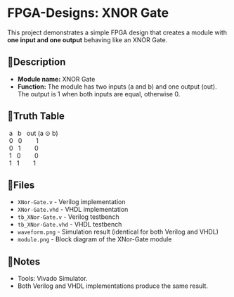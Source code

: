 # FPGA-Designs: XNOR Gate
This project demonstrates a simple FPGA design that creates a module with **one input and one output** behaving like an XNOR Gate.

## 📌Description
- **Module name:**  XNOR Gate
- **Function:**     The module has two inputs (a and b) and one output (out). The output is 1 when both inputs are equal, otherwise 0.

## 🧮Truth Table
&nbsp;a&nbsp;&nbsp;&nbsp;b&nbsp;&nbsp;&nbsp;out (a ⊙ b)  
&nbsp;0&nbsp;&nbsp;&nbsp;0&nbsp;&nbsp;&nbsp;&nbsp;&nbsp;&nbsp;&nbsp;&nbsp;1  
&nbsp;0&nbsp;&nbsp;&nbsp;1&nbsp;&nbsp;&nbsp;&nbsp;&nbsp;&nbsp;&nbsp;&nbsp;0  
&nbsp;1&nbsp;&nbsp;&nbsp;0&nbsp;&nbsp;&nbsp;&nbsp;&nbsp;&nbsp;&nbsp;&nbsp;0  
&nbsp;1&nbsp;&nbsp;&nbsp;1&nbsp;&nbsp;&nbsp;&nbsp;&nbsp;&nbsp;&nbsp;&nbsp;1  

## 📂Files
- `XNor-Gate.v`        - Verilog   implementation
- `XNor-Gate.vhd`      - VHDL      implementation
- `tb_XNor-Gate.v`     - Verilog   testbench
- `tb_XNor-Gate.vhd`   - VHDL      testbench
- `waveform.png`      - Simulation result (identical for both Verilog and VHDL)
- `module.png`        - Block diagram of the XNor-Gate module

## 📝Notes
- Tools:    Vivado Simulator.
- Both Verilog and VHDL implementations produce the same result.
